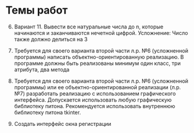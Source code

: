 # Темы работ
6. Вариант 11. Вывести все натуральные числа до n, которые начинаются и заканчиваются нечетной цифрой.
Усложнение: Число также должно делиться на 3

7. Требуется для своего варианта второй части л.р. №6 (усложненной программы) написать объектно-ориентированную реализацию. 
В программе должны быть реализованы минимум один класс, три атрибута, два метода

8. Требуется для своего варианта второй части л.р. №6 (усложненной программы) или ее объектно-ориентированной реализации (л.р. №7) разработать реализацию с использованием графического интерфейса.
Допускается использовать любую графическую библиотеку питона.  Рекомендуется использовать внутреннюю библиотеку питона  tkinter.

9. Создать интерфейс окна регистрации
